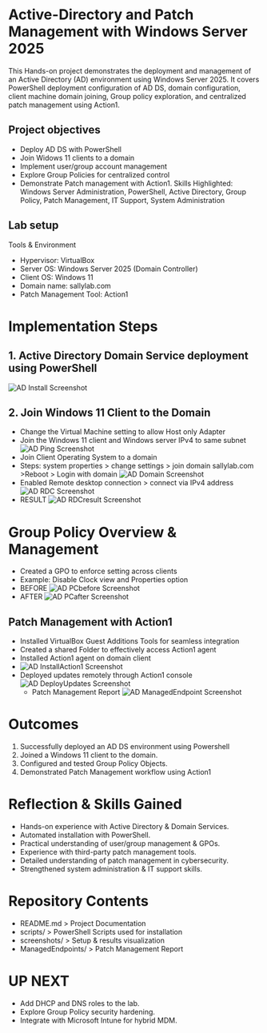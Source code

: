 # Active-Directory and Patch Management with Windows Server 2025
This Hands-on project demonstrates the deployment and management of an Active Directory (AD) environment using Windows Server 2025. It covers PowerShell deployment configuration of AD DS, domain configuration, client machine domain joining, Group policy exploration, and centralized patch management using Action1.
## Project objectives 
- Deploy AD DS with PowerShell
- Join Widows 11 clients to a domain
- Implement user/group account management
- Explore Group Policies for centralized control
- Demonstrate Patch management with Action1.
Skills Highlighted: Windows Server Administration, PowerShell, Active Directory, Group Policy, Patch Management, IT Support, System Administration
## Lab setup
Tools & Environment 
- Hypervisor: VirtualBox
- Server OS: Windows Server 2025 (Domain Controller)
- Client OS: Windows 11
- Domain name: sallylab.com
- Patch Management Tool: Action1
# Implementation Steps

## 1. Active Directory Domain Service deployment using PowerShell
![AD Install Screenshot](screenshots/adds-install.png)
## 2. Join Windows 11 Client to the Domain
- Change the Virtual Machine setting to allow Host only Adapter
- Join the Windows 11 client and Windows server IPv4 to same subnet
![AD Ping Screenshot](screenshots/PingResult.png)
- Join Client Operating System to a domain
- Steps: system properties > change settings > join domain sallylab.com >Reboot > Login with domain
![AD Domain Screenshot](screenshots/JoinDomain.png)
- Enabled Remote desktop connection > connect via IPv4 address
![AD RDC Screenshot](screenshots/RDC.png)
- RESULT
![AD RDCresult Screenshot](screenshots/RDCresult.png)
# Group Policy Overview & Management 
- Created a GPO to enforce setting across clients
- Example: Disable Clock view and Properties option
- BEFORE
![AD PCbefore Screenshot](screenshots/PCbefore.png)
- AFTER
![AD PCafter Screenshot](screenshots/PCafter.png)
## Patch Management with Action1
- Installed VirtualBox Guest Additions Tools for seamless integration
- Created a shared Folder to effectively access Action1 agent
- Installed Action1 agent on domain client
- ![AD InstallAction1 Screenshot](screenshots/InstallAction1.png)
- Deployed updates remotely through Action1 console
![AD DeployUpdates Screenshot](screenshots/DeployUpdates.png)
  - Patch Management Report
![AD ManagedEndpoint Screenshot](screenshots/ManagedEndpoint.png)
# Outcomes
1. Successfully deployed an AD DS environment using Powershell
2. Joined a Windows 11 client to the domain.
3. Configured and tested Group Policy Objects.
4. Demonstrated Patch Management workflow using Action1
# Reflection & Skills Gained 
- Hands-on experience with Active Directory & Domain Services.
- Automated installation with PowerShell.
- Practical understanding of user/group management & GPOs.
- Experience with third-party patch management tools.
- Detailed understanding of patch management in cybersecurity.
- Strengthened system administration & IT support skills.
# Repository Contents
- README.md > Project Documentation
- scripts/ > PowerShell Scripts used for installation
- screenshots/ > Setup & results visualization
- ManagedEndpoints/ > Patch Management Report

# UP NEXT
- Add DHCP and DNS roles to the lab.
- Explore Group Policy security hardening.
- Integrate with Microsoft Intune for hybrid MDM.







   
